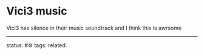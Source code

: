# Vici3 music
Vici3 has silence in their music soundtrack and I think this is awrsome

---
status: #⚙️ 
tags: 
related: 
